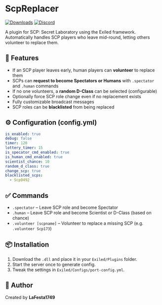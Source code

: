 # ScpReplacer

[![Downloads](https://img.shields.io/github/downloads/LaFesta1749/ScpReplacer/total?label=Downloads&color=333333&style=for-the-badge)](https://github.com/LaFesta1749/ScpReplacer/releases/latest)
[![Discord](https://img.shields.io/badge/Discord-Join-5865F2?style=for-the-badge&logo=discord&logoColor=white)](https://discord.gg/PTmUuxuDXQ)

A plugin for SCP: Secret Laboratory using the Exiled framework.
Automatically handles SCP players who leave mid-round, letting others volunteer to replace them.

## 🔧 Features

- If an SCP player leaves early, human players can **volunteer** to replace them
- SCPs can **request to become Spectators or Humans** with `.spectator` and `.human` commands
- If no one volunteers, a **random D-Class** can be selected (configurable)
- Optionally force SCP role change even if no replacement exists
- Fully customizable broadcast messages
- SCP roles can be **blacklisted** from being replaced

## ⚙️ Configuration (config.yml)

```yaml
is_enabled: true
debug: false
timer: 120
lottery_timer: 15
is_specator_cmd_enabled: true
is_human_cmd_enabled: true
scientist_chance: 10
random_d_class: true
change_scp: true
blacklisted_scps:
  - Scp0492
```

## ✅ Commands

- `.spectator` – Leave SCP role and become Spectator
- `.human` – Leave SCP role and become Scientist or D-Class (based on chance)
- `.volunteer [scpname]` – Volunteer to replace a missing SCP (e.g. `.volunteer Scp173`)

## 📦 Installation

1. Download the `.dll` and place it in your `Exiled/Plugins` folder.
2. Start the server once to generate config.
3. Tweak the settings in `Exiled/Configs/port-config.yml`.

## 👤 Author

Created by **LaFesta1749**

